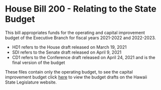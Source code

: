 # House Bill 200 - Relating to the State Budget

This bill appropriates funds for the operating and capital improvement budget of the Executive Branch for fiscal years 2021-2022 and 2022-2023.
- HD1 refers to the House draft released on March 19, 2021
- SDI refers to the Senate draft released on April 9, 2021
- CD1 refers to the Conference draft released on April 24, 2021 and is the final version of the budget

These files contain only the operating budget, to see the capital improvement budget click <a href="https://www.capitol.hawaii.gov/measure_indiv.aspx?billtype=HB&billnumber=200&year=2021">here</a> to view the budget drafts on the Hawaii State Legislature website.
